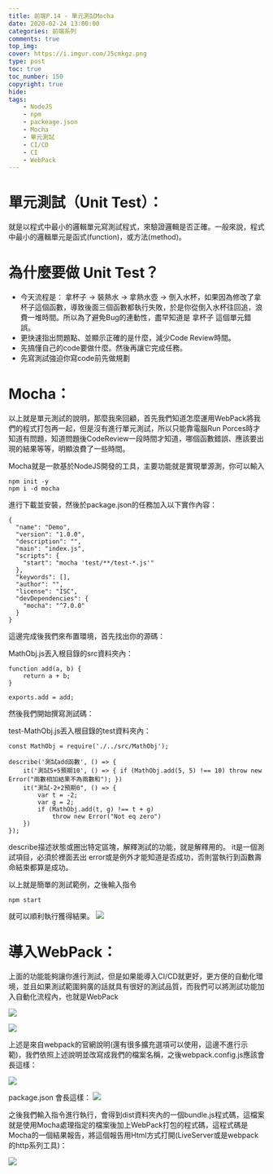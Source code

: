 ```yaml
---
title: 前端P.14 - 單元測試Mocha
date: 2020-02-24 13:00:00
categories: 前端系列
comments: true
top_img: 
cover: https://i.imgur.com/J5cmkgz.png
type: post
toc: true
toc_number: 150
copyright: true
hide:
tags: 
    - NodeJS
    - npm
    - packeage.json
    - Mocha
    - 單元測試
    - CI/CD
    - CI
    - WebPack
---
```

# 單元測試（Unit Test）：
就是以程式中最小的邏輯單元寫測試程式，來驗證邏輯是否正確。一般來說，程式中最小的邏輯單元是函式(function)，或方法(method)。

# 為什麼要做 Unit Test？
* 今天流程是： 拿杯子 -> 裝熱水 -> 拿熱水壺 -> 倒入水杯，如果因為修改了拿杯子這個函數，導致後面三個函數都執行失敗，於是你從倒入水杯往回追，浪費一堆時間。所以為了避免Bug的連動性，盡早知道是 拿杯子 這個單元錯誤。
* 更快速指出問題點、並顯示正確的是什麼，減少Code Review時間。
* 先搞懂自己的code要做什麼。然後再讓它完成任務。
* 先寫測試強迫你寫code前先做規劃

# Mocha：
以上就是單元測試的說明，那麼我來回顧，首先我們知道怎麼運用WebPack將我們的程式打包再一起，但是沒有進行單元測試，所以只能靠電腦Run Porces時才知道有問題，知道問題後CodeReview一段時間才知道，哪個函數錯誤、應該要出現的結果等等，明顯浪費了一些時間。

Mocha就是一款基於NodeJS開發的工具，主要功能就是實現單源測，你可以輸入
```
npm init -y 
npm i -d mocha
```

進行下載並安裝，然後於package.json的任務加入以下實作內容：
```
{
  "name": "Demo",
  "version": "1.0.0",
  "description": "",
  "main": "index.js",
  "scripts": {
    "start": "mocha 'test/**/test-*.js'"
  },
  "keywords": [],
  "author": "",
  "license": "ISC",
  "devDependencies": {
    "mocha": "^7.0.0"
  }
}
```

這邊完成後我們來布置環境，首先找出你的源碼：

MathObj.js丟入根目錄的src資料夾內：
```
function add(a, b) {
    return a + b;
}

exports.add = add;
```

然後我們開始撰寫測試碼：

test-MathObj.js丟入根目錄的test資料夾內：
```
const MathObj = require('./../src/MathObj');

describe('測試add函數', () => {
    it('測試5+5預期10', () => { if (MathObj.add(5, 5) !== 10) throw new Error("兩數相加結果不為兩數和"); })
    it("測試-2+2預期0", () => {
        var t = -2;
        var g = 2;
        if (MathObj.add(t, g) !== t + g)
            throw new Error("Not eq zero")
    })
});
```

describe描述狀態或圈出特定區塊，解釋測試的功能，就是解釋用的。
it是一個測試項目，必須於裡面丟出 error或是例外才能知道是否成功，否則當執行到函數壽命結束都算是成功。

以上就是簡單的測試範例，之後輸入指令
```
npm start
```
就可以順利執行獲得結果。
![](https://i.imgur.com/XSKnjvT.png)

# 導入WebPack：
上面的功能能夠讓你進行測試，但是如果能導入CI/CD就更好，更方便的自動化環境，並且如果測試範圍夠廣的話就具有很好的測試品質，而我們可以將測試功能加入自動化流程內，也就是WebPack

![](https://i.imgur.com/UcNtB3z.png)

![](https://i.imgur.com/GzHCR45.png)

上述是來自webpack的官網說明(還有很多擴充選項可以使用，這邊不進行示範)，我們依照上述說明並改寫成我們的檔案名稱，之後webpack.config.js應該會長這樣：

![](https://i.imgur.com/4ekN8NS.png)

package.json 會長這樣：
![](https://i.imgur.com/HwK3utH.png)

之後我們輸入指令進行執行，會得到dist資料夾內的一個bundle.js程式碼，這檔案就是使用Mocha處理指定的檔案後加上WebPack打包的程式碼，這程式碼是Mocha的一個結果報告，將這個報告用Html方式打開(LiveServer或是webpack的http系列工具)：

![](https://i.imgur.com/gID3dcP.png)
